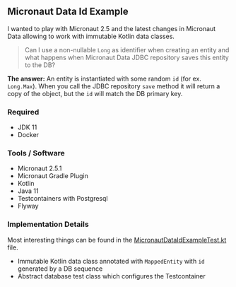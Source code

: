 ## Micronaut Data Id Example

I wanted to play with Micronaut 2.5 and the latest changes in Micronaut Data allowing to work with immutable Kotlin data 
classes.

> Can I use a non-nullable `Long` as identifier when creating an entity and what happens when Micronaut Data JDBC 
repository saves this entity to the DB?

**The answer:** An entity is instantiated with some random `id` (for ex. `Long.Max`). When you call the JDBC repository 
`save` method it will return a copy of the object, but the `id` will match the DB primary key. 

### Required

- JDK 11
- Docker

### Tools / Software

- Micronaut 2.5.1
- Micronaut Gradle Plugin
- Kotlin
- Java 11
- Testcontainers with Postgresql
- Flyway

### Implementation Details

Most interesting things can be found in the [MicronautDataIdExampleTest.kt](https://github.com/abedurftig/micronaut-data-id-example/blob/master/src/test/kotlin/github/abedurftig/MicronautDataIdExampleTest.kt) file.

- Immutable Kotlin data class annotated with `MappedEntity` with `id` generated by a DB sequence
- Abstract database test class which configures the Testcontainer
